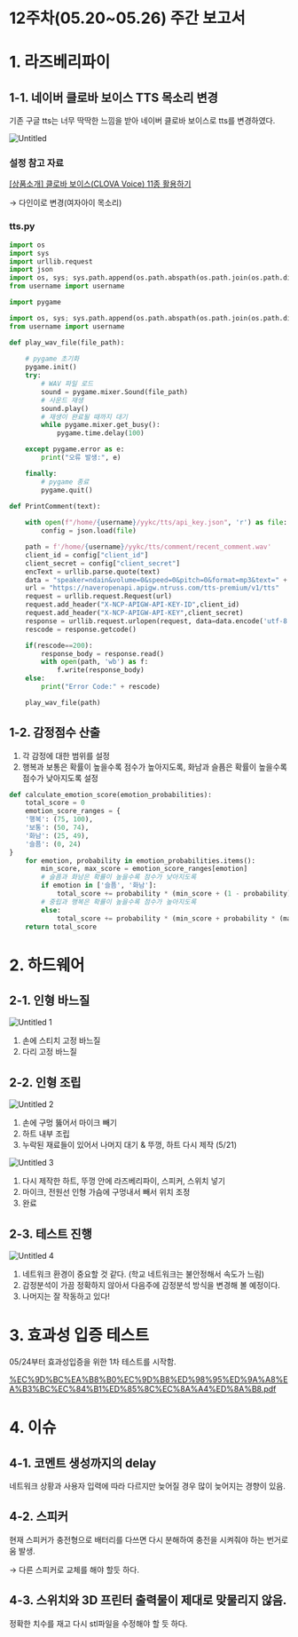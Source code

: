 # 12주차(05.20~05.26) 주간 보고서

# 1. 라즈베리파이

## 1-1. 네이버 클로바 보이스 TTS 목소리 변경

기존 구글 tts는 너무 딱딱한 느낌을 받아 네이버 클로바 보이스로 tts를 변경하였다.

![Untitled](https://github.com/capstone-YYKC/docs/assets/109731614/6dae38cc-e36a-42e5-9397-a8eab28ec77c)

### 설정 참고 자료

[[상품소개] 클로바 보이스(CLOVA Voice) 11종 활용하기](https://blog.naver.com/n_cloudplatform/222097441109)

→ 다인이로 변경(여자아이 목소리)

### tts.py

```python
import os
import sys
import urllib.request
import json
import os, sys; sys.path.append(os.path.abspath(os.path.join(os.path.dirname(__file__), os.pardir)))
from username import username

import pygame

import os, sys; sys.path.append(os.path.abspath(os.path.join(os.path.dirname(__file__), os.pardir)))
from username import username

def play_wav_file(file_path):
    
    # pygame 초기화
    pygame.init()
    try:
        # WAV 파일 로드
        sound = pygame.mixer.Sound(file_path)
        # 사운드 재생
        sound.play()
        # 재생이 완료될 때까지 대기
        while pygame.mixer.get_busy():
            pygame.time.delay(100)

    except pygame.error as e:
        print("오류 발생:", e)

    finally:
        # pygame 종료
        pygame.quit()

def PrintComment(text):
    
    with open(f"/home/{username}/yykc/tts/api_key.json", 'r') as file:
        config = json.load(file)

    path = f'/home/{username}/yykc/tts/comment/recent_comment.wav'
    client_id = config["client_id"]
    client_secret = config["client_secret"]
    encText = urllib.parse.quote(text)
    data = "speaker=ndain&volume=0&speed=0&pitch=0&format=mp3&text=" + encText
    url = "https://naveropenapi.apigw.ntruss.com/tts-premium/v1/tts"
    request = urllib.request.Request(url)
    request.add_header("X-NCP-APIGW-API-KEY-ID",client_id)
    request.add_header("X-NCP-APIGW-API-KEY",client_secret)
    response = urllib.request.urlopen(request, data=data.encode('utf-8'))
    rescode = response.getcode()

    if(rescode==200):
        response_body = response.read()
        with open(path, 'wb') as f:
            f.write(response_body)
    else:
        print("Error Code:" + rescode)

    play_wav_file(path)
```

## 1-2. 감정점수 산출

1. 각 감정에 대한 범위를 설정
2. 행복과 보통은 확률이 높을수록 점수가 높아지도록, 화남과 슬픔은 확률이 높을수록 점수가 낮아지도록 설정

```python
def calculate_emotion_score(emotion_probabilities):
    total_score = 0
    emotion_score_ranges = {
    '행복': (75, 100),
    '보통': (50, 74),
    '화남': (25, 49),
    '슬픔': (0, 24)
}
    for emotion, probability in emotion_probabilities.items():
        min_score, max_score = emotion_score_ranges[emotion]
        # 슬픔과 화남은 확률이 높을수록 점수가 낮아지도록
        if emotion in ['슬픔', '화남']:
            total_score += probability * (min_score + (1 - probability) * (max_score - min_score))
        # 중립과 행복은 확률이 높을수록 점수가 높아지도록
        else:
            total_score += probability * (min_score + probability * (max_score - min_score))
    return total_score
```

# 2. 하드웨어

## 2-1. 인형 바느질

![Untitled 1](https://github.com/capstone-YYKC/docs/assets/109731614/c48817c1-a696-4c0c-a86d-1d13863cd206)

1. 손에 스티치 고정 바느질
2. 다리 고정 바느질

## 2-2. 인형 조립

![Untitled 2](https://github.com/capstone-YYKC/docs/assets/109731614/43925428-090f-43c3-9eef-b761ce9fab94)

1. 손에 구멍 뚫어서 마이크 빼기
2. 하트 내부 조립
3. 누락된 재료들이 있어서 나머지 대기 & 뚜껑, 하트 다시 제작 (5/21)

![Untitled 3](https://github.com/capstone-YYKC/docs/assets/109731614/a47330b1-9c62-482c-b9cd-d569576a0fbd)

1. 다시 제작한 하트, 뚜껑 안에 라즈베리파이, 스피커, 스위치 넣기
2. 마이크, 전원선 인형 가슴에 구멍내서 빼서 위치 조정
3. 완료

## 2-3. 테스트 진행

![Untitled 4](https://github.com/capstone-YYKC/docs/assets/109731614/c773c841-6e6a-46b0-9a95-fd6670ea039f)

1. 네트워크 환경이 중요할 것 같다. (학교 네트워크는 불안정해서 속도가 느림)
2. 감정분석이 가끔 정확하지 않아서 다음주에 감정분석 방식을 변경해 볼 예정이다.
3. 나머지는 잘 작동하고 있다!

# 3. 효과성 입증 테스트

05/24부터 효과성입증을 위한 1차 테스트를 시작함.

[%EC%9D%BC%EA%B8%B0%EC%9D%B8%ED%98%95%ED%9A%A8%EA%B3%BC%EC%84%B1%ED%85%8C%EC%8A%A4%ED%8A%B8.pdf](https://github.com/capstone-YYKC/docs/files/15447460/EC.9D.BC.EA.B8.B0.EC.9D.B8.ED.98.95.ED.9A.A8.EA.B3.BC.EC.84.B1.ED.85.8C.EC.8A.A4.ED.8A.B8.pdf)

# 4. 이슈

## 4-1. 코멘트 생성까지의 delay

네트워크 상황과 사용자 입력에 따라 다르지만 늦어질 경우 많이 늦어지는 경향이 있음.

## 4-2. 스피커

현재 스피커가 충전형으로 배터리를 다쓰면 다시 분해하여 충전을 시켜줘야 하는 번거로움 발생.

→ 다른 스피커로 교체를 해야 할듯 하다.

## 4-3. 스위치와 3D 프린터 출력물이 제대로 맞물리지 않음.

정확한 치수를 재고 다시 stl파일을 수정해야 할 듯 하다.